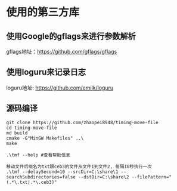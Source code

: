 # 使用的第三方库

## 使用Google的gflags来进行参数解析
gflags地址：https://github.com/gflags/gflags

## 使用loguru来记录日志
loguru地址: https://github.com/emilk/loguru

## 源码编译
```
git clone https://github.com/zhaopei8948/timing-move-file
cd timing-move-file
md build
cmake -G"MinGW Makefiles" ..\
make

.\tmf --help #查看帮助信息

移动文件后缀名为txt跟ceb3的文件从文件1到文件2, 每隔10秒执行一次
.\tmf --delaySecond=10 --srcDir=C:\share\1 --searchSubdirectories=false --dstDir=C:\share\2 --filePattern="(.*\.txt|.*\.ceb3)"
```
